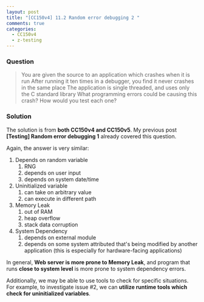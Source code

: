 ```yaml
---
layout: post
title: "[CC150v4] 11.2 Random error debugging 2 "
comments: true
categories:
  - CC150v4
  - z-testing
---
```


### Question

> You are given the source to an application which crashes when it is run After running it ten times in a debugger, you find it never crashes in the same place The application is single threaded, and uses only the C standard library What programming errors could be causing this crash? How would you test each one?

### Solution

The solution is from **both CC150v4 and CC150v5**. My previous post **[Testing] Random error debugging 1** already covered this question.

Again, the answer is very similar:

1. Depends on random variable
   1. RNG
   1. depends on user input
   1. depends on system date/time
1. Uninitialized variable
   1. can take on arbitrary value
   1. can execute in different path
1. Memory Leak
   1. out of RAM
   1. heap overflow
   1. stack data corruption
1. System Dependency
   1. depends on external module
   1. depends on some system attributed that's being modified by another application (this is especially for hardware-facing applications)

In general, **Web server is more prone to Memory Leak**, and program that runs **close to system level** is more prone to system dependency errors.

Additionally, we may be able to use tools to check for specific situations. For example, to investigate issue #2, we can **utilize runtime tools which check for uninitialized variables**.
